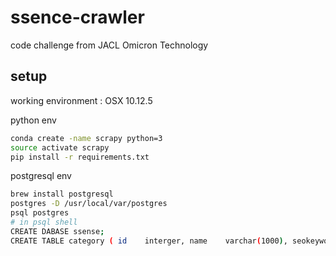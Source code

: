 # ssence-crawler
code challenge from JACL Omicron Technology

## setup
working environment : OSX 10.12.5

python env
```bash
conda create -name scrapy python=3
source activate scrapy
pip install -r requirements.txt
```

postgresql env
```bash
brew install postgresql
postgres -D /usr/local/var/postgres
psql postgres
# in psql shell
CREATE DABASE ssense;
CREATE TABLE category ( id    interger, name    varchar(1000), seokeyword    varchar(1000));
